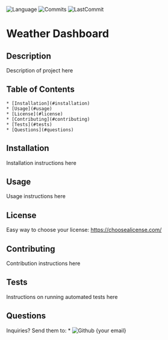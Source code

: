 ![Language](https://badgen.net/badge/language/javascript/purple) ![Commits](https://badgen.net/github/commits/micromatch/micromatch) ![LastCommit](https://badgen.net/github/last-commit/micromatch/micromatch)

# Weather Dashboard

## Description
Description of project here

## Table of Contents
    * [Installation](#installation)
    * [Usage](#usage)
    * [License](#license)
    * [Contributing](#contributing)
    * [Tests](#tests)
    * [Questions](#questions)

## Installation
Installation instructions here

## Usage
Usage instructions here

## License
Easy way to choose your license: https://choosealicense.com/

## Contributing
Contribution instructions here

## Tests
Instructions on running automated tests here

## Questions
Inquiries? Send them to:
    * ![Github](https://avatars1.githubusercontent.com/u/12930451?v=4|width=32px) {your email}
